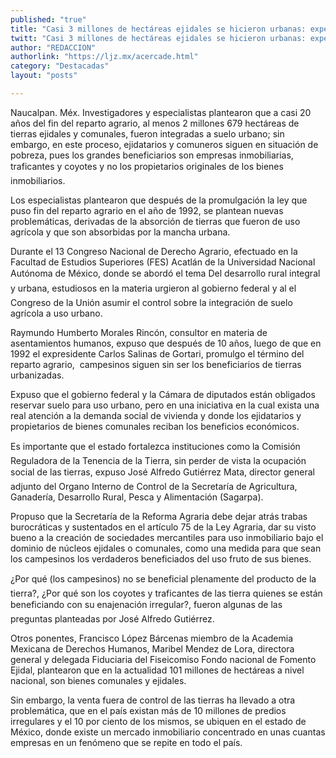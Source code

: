 ```yaml
---
published: "true"
title: "Casi 3 millones de hectáreas ejidales se hicieron urbanas: expertos"
twitt: "Casi 3 millones de hectáreas ejidales se hicieron urbanas: expertos"
author: "REDACCION"
authorlink: "https://ljz.mx/acercade.html"
category: "Destacadas"
layout: "posts"

---
```



  Naucalpan. Méx. Investigadores y especialistas plantearon que a casi 20 años del fin del reparto agrario, al menos 2 millones 679 hectáreas de tierras ejidales y comunales, fueron integradas a suelo urbano; sin embargo, en este proceso, ejidatarios y comuneros siguen en situación de pobreza, pues los grandes beneficiarios son empresas inmobiliarias, traficantes y coyotes y no los propietarios originales de los bienes inmobiliarios.



  Los especialistas plantearon que después de la promulgación la ley que puso fin del reparto agrario en el año de 1992, se plantean nuevas problemáticas, derivadas de la absorción de tierras que fueron de uso agrícola y que son absorbidas por la mancha urbana.



  Durante el 13 Congreso Nacional de Derecho Agrario, efectuado en la Facultad de Estudios Superiores (FES) Acatlán de la Universidad Nacional Autónoma de México, donde se abordó el tema Del desarrollo rural integral y urbana, estudiosos en la materia urgieron al gobierno federal y al el Congreso de la Unión asumir el control sobre la integración de suelo agrícola a uso urbano.



  Raymundo Humberto Morales Rincón, consultor en materia de asentamientos humanos, expuso que después de 10 años, luego de que en 1992 el expresidente Carlos Salinas de Gortari, promulgo el término del reparto agrario,  campesinos siguen sin ser los beneficiarios de tierras urbanizadas.



  Expuso que el gobierno federal y la Cámara de diputados están obligados reservar suelo para uso urbano, pero en una iniciativa en la cual exista una real atención a la demanda social de vivienda y donde los ejidatarios y propietarios de bienes comunales reciban los beneficios económicos.



  Es importante que el estado fortalezca instituciones como la Comisión Reguladora de la Tenencia de la Tierra, sin perder de vista la ocupación social de las tierras, expuso José Alfredo Gutiérrez Mata, director general adjunto del Organo Interno de Control de la Secretaría de Agricultura, Ganadería, Desarrollo Rural, Pesca y Alimentación (Sagarpa).



  Propuso que la Secretaría de la Reforma Agraria debe dejar atrás trabas burocráticas y sustentados en el artículo 75 de la Ley Agraria, dar su visto bueno a la creación de sociedades mercantiles para uso inmobiliario bajo el dominio de núcleos ejidales o comunales, como una medida para que sean los campesinos los verdaderos beneficiados del uso fruto de sus bienes.



  ¿Por qué (los campesinos) no se beneficial plenamente del producto de la tierra?, ¿Por qué son los coyotes y traficantes de las tierra quienes se están beneficiando con su enajenación irregular?, fueron algunas de las preguntas planteadas por José Alfredo Gutiérrez.



  Otros ponentes, Francisco López Bárcenas miembro de la Academia Mexicana de Derechos Humanos, Maribel Mendez de Lora, directora general y delegada Fiduciaria del Fiseicomiso Fondo nacional de Fomento Ejidal, plantearon que en la actualidad 101 millones de hectáreas a nivel nacional, son bienes comunales y ejidales.



  Sin embargo, la venta fuera de control de las tierras ha llevado a otra problemática, que en el país existan más de 10 millones de predios irregulares y el 10 por ciento de los mismos, se ubiquen en el estado de México, donde existe un mercado inmobiliario concentrado en unas cuantas empresas en un fenómeno que se repite en todo el país.

